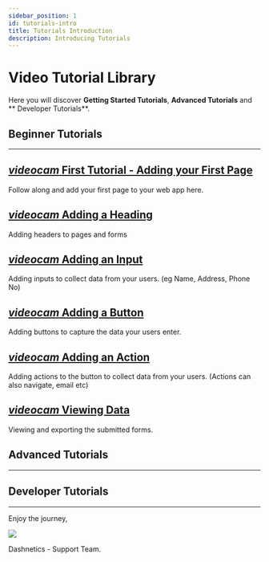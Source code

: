 ```yaml
---
sidebar_position: 1
id: tutorials-intro
title: Tutorials Introduction
description: Introducing Tutorials
---
```


# Video Tutorial Library

Here you will discover **Getting Started Tutorials**, **Advanced Tutorials** and ** Developer Tutorials**.


## Beginner Tutorials
---
[<h2><i className="material-icons-h2">videocam</i> First Tutorial - Adding your First Page </h2> ](/vids/Dashnetics-AddPage.mp4)
Follow along and add your first page to your web app here.

[<h2><i className="material-icons-h2">videocam</i> Adding a Heading </h2> ](/vids/Dashnetics-addheader.mp4)
Adding headers to pages and forms

[<h2><i className="material-icons-h2">videocam</i> Adding an Input </h2> ](/vids/Dashnetics-AddInputs.mp4)
Adding inputs to collect data from your users. (eg Name, Address, Phone No)

[<h2><i className="material-icons-h2">videocam</i> Adding a Button </h2> ](/vids/Dashnetics-addbutton.mp4)
Adding buttons to capture the data your users enter.

[<h2><i className="material-icons-h2">videocam</i> Adding an Action </h2> ](/vids/Dashnetics-addaction.mp4)
Adding actions to the button to collect data from your users. (Actions can also navigate, email etc) 

[<h2><i className="material-icons-h2">videocam</i> Viewing Data </h2> ](/vids/Dashnetics-submittedforms.mp4)
Viewing and exporting the submitted forms. 

## Advanced Tutorials
---

## Developer Tutorials
---

<div className="features-icon-container"></div>


Enjoy the journey, 

[ ![](/img/favicon.ico) ](https://Dashnetics.com.au)

Dashnetics - Support Team.


